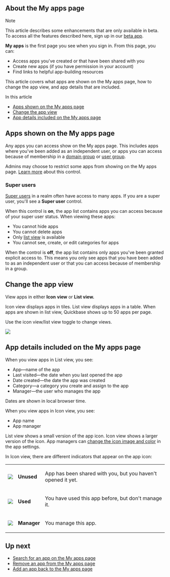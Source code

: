 ## About the My apps page

Note

This article describes some enhancements that are only available in beta. To access all the features described here, sign up in our [beta app](https://beta.quickbase.com/nav/app/bn5kksx3g/action/appoverview/61b98c5a-304c-4f03-88dc-51f77d8232ec). 

**My apps** is the first page you see when you sign in. From this page, you can:

-   Access apps you've created or that have been shared with you
-   Create new apps (if you have permission in your account)
-   Find links to helpful app-building resources

This article covers what apps are shown on the My apps page, how to change the app view, and app details that are included.

In this article

-   [Apps shown on the My apps page](https://helpv2.quickbase.com/hc/en-us/articles/4570317651220-About-the-My-apps-page#h_01JT9AR7M4BEZSG37J6BR3V5JR)
-   [Change the app view](https://helpv2.quickbase.com/hc/en-us/articles/4570317651220-About-the-My-apps-page#h_01JT9BJWF81A2N8Q2XDJJ1Y5JN)
-   [App details included on the My apps page](https://helpv2.quickbase.com/hc/en-us/articles/4570317651220-About-the-My-apps-page#h_01JT9CSBT00HNZFVV6QFDGPDHP)

## Apps shown on the My apps page

Any apps you can access show on the My apps page. This includes apps where you've been added as an independent user, or apps you can access because of membership in a [domain group](https://helpv2.quickbase.com/hc/en-us/articles/4570325278740) or [user group](https://helpv2.quickbase.com/hc/en-us/articles/4570287907220). 

Admins may choose to restrict some apps from showing on the My apps page. [Learn more](https://helpv2.quickbase.com/hc/en-us/articles/4570272520596) about this control. 

### Super users

[Super users](https://helpv2.quickbase.com/hc/en-us/articles/4570366459284) in a realm often have access to many apps. If you are a super user, you'll see a **Super user** control. 

When this control is **on**, the app list contains apps you can access because of your super user status. When viewing these apps:

-   You cannot hide apps
-   You cannot delete apps
-   Only [list view](https://helpv2.quickbase.com/hc/en-us/articles/4570317651220-About-the-My-apps-page#h_01JT9BJWF81A2N8Q2XDJJ1Y5JN) is available
-   You cannot see, create, or edit categories for apps

When the control is **off**, the app list contains only apps you've been granted explicit access to. This means you only see apps that you have been added to as an independent user or that you can access because of membership in a group. 

## Change the app view

View apps in either **Icon** **view** or **List view.** 

Icon view displays apps in tiles. List view displays apps in a table. When apps are shown in list view, Quickbase shows up to 50 apps per page.

Use the icon view/list view toggle to change views. 

![](https://helpv2.quickbase.com/hc/article_attachments/37484825299220)

## App details included on the My apps page

When you view apps in List view, you see:

-   App—name of the app
-   Last visited—the date when you last opened the app
-   Date created—the date the app was created
-   Category—a category you create and assign to the app
-   Manager—the user who manages the app

Dates are shown in local browser time. 

When you view apps in Icon view, you see:

-   App name
-   App manager

List view shows a small version of the app icon. Icon view shows a larger version of the icon. App managers can [change the icon image and color](https://helpv2.quickbase.com/hc/en-us/articles/4570329629076-Customizing-app-appearance-#appicon) in the app settings.

In Icon view, there are different indicators that appear on the app icon:

<table><tbody><tr><td><p><img src="https://helpv2.quickbase.com/hc/article_attachments/4572851457172"></p></td><td><p><strong>Unused</strong></p></td><td><p>App has been shared with you, but you haven't opened it yet.</p></td></tr><tr><td><p><img src="https://helpv2.quickbase.com/hc/article_attachments/4572837904020"></p></td><td><p><strong>Used</strong></p></td><td><p>You have used this app before, but don't manage it.</p></td></tr><tr><td><p><img src="https://helpv2.quickbase.com/hc/article_attachments/4572858130196"></p></td><td><p><strong>Manager</strong></p></td><td><p>You manage this app.</p></td></tr></tbody></table>

## Up next

-   [Search for an app on the My apps page](https://helpv2.quickbase.com/hc/en-us/articles/4570239458580)
-   [Remove an app from the My apps page](https://helpv2.quickbase.com/hc/en-us/articles/4570272520596)
-   [Add an app back to the My apps page](https://helpv2.quickbase.com/hc/en-us/articles/4570334544788)